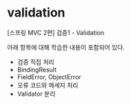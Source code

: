 # validation
[스프링 MVC 2편] 검증1 - Validation

아래 항목에 대해 학습한 내용이 포함되어 있다.
- 검증 직접 처리
- BindingResult
- FieldError, ObjectError
- 오류 코드와 메세지 처리
- Validator 분리